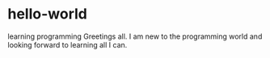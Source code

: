 # hello-world
learning programming
Greetings all.
I am new to the programming world and looking forward to learning all I can.

